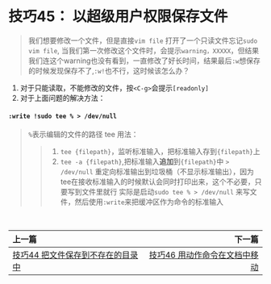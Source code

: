 # 技巧45： 以超级用户权限保存文件

> 我们想要修改一个文件，但是直接`vim file` 打开了一个只读文件忘记`sudo vim file`, 当我们第一次修改这个文件时，会提示`warning，XXXXX`，但结果我们连这个warning也没有看到，一直修改了好长时间，结果最后`:w`想保存的时候发现保存不了,`:w!`也不行，这时候该怎么办？

1. 对于只能读取，不能修改的文件，按`<C-g>`会提示`[readonly]`
2. 对于上面问题的解决方法：

#### `:write !sudo tee % > /dev/null`
> `%`表示编辑的文件的路径
> tee 用法：
> > 1. `tee {filepath}`，监听标准输入，把标准输入存到`{filepath}`上
> > 2. `tee -a {filepath}`,把标准输入**追加**到`{filepath}`中
> `> /dev/null` 重定向标准输出到垃圾桶（不显示标准输出），因为tee在接收标准输入的时候默认会同时打印出来，这个不必要，只要写到文件里就行
> 实际是启动`sudo tee % > /dev/null` 来写文件，然后使用`:write`来把缓冲区作为命令的标准输入


<br>  

|上一篇|下一篇|
|:---|---:|
|[技巧44 把文件保存到不存在的目录中](tip44.md)|[技巧46 用动作命令在文档中移动](../../part3_fast_move/chapter8_doc_jump/tip46.md)|
